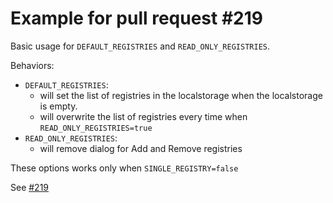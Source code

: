 # Example for pull request #219

Basic usage for `DEFAULT_REGISTRIES` and `READ_ONLY_REGISTRIES`.

Behaviors: 
- `DEFAULT_REGISTRIES`:
    - will set the list of registries in the localstorage when the localstorage is empty.
    - will overwrite the list of registries every time when  `READ_ONLY_REGISTRIES=true`
- `READ_ONLY_REGISTRIES`:
    - will remove dialog for Add and Remove registries

These options works only when `SINGLE_REGISTRY=false`

See [#219](https://github.com/Joxit/docker-registry-ui/pull/219)